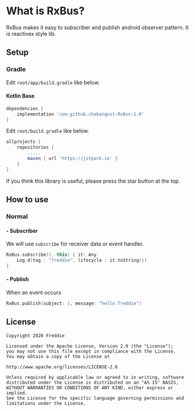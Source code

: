 # What is RxBus?

RxBus makes it easy to subscriber and publish android observer pattern.
It is reactivex style lib.



## Setup


### Gradle

Edit `root/app/build.gradle` like below.

#### Kotlin Base
```gradle
dependencies {
    implementation 'com.github.chakangost:RxBus:1.0'
}
```

Edit `root/build.gradle` like below.
```gradle
allprojects {
    repositories {
        .....
        maven { url 'https://jitpack.io' }
    }
}
```

If you think this library is useful, please press the star button at the top.


## How to use

### Normal
#### - Subscriber
We will use `subscribe` for receiver data or event handler.

```Kotlin
RxBus.subscribe(1, this) { it: Any
    Log.d(tag : "freddie", lifecycle : it.toString())
}
```


#### - Publish
When an event occurs
```Kotlin
RxBus.publish(subject: 1, message: "hello freddie")

```



## License 
 ```code
Copyright 2020 Freddie

Licensed under the Apache License, Version 2.0 (the "License");
you may not use this file except in compliance with the License.
You may obtain a copy of the License at

http://www.apache.org/licenses/LICENSE-2.0

Unless required by applicable law or agreed to in writing, software
distributed under the License is distributed on an "AS IS" BASIS,
WITHOUT WARRANTIES OR CONDITIONS OF ANY KIND, either express or implied.
See the License for the specific language governing permissions and
limitations under the License.
```
